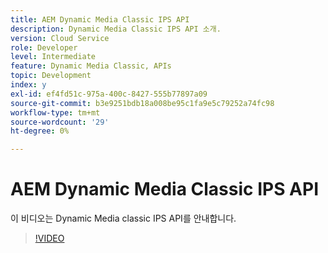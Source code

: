```yaml
---
title: AEM Dynamic Media Classic IPS API
description: Dynamic Media Classic IPS API 소개.
version: Cloud Service
role: Developer
level: Intermediate
feature: Dynamic Media Classic, APIs
topic: Development
index: y
exl-id: ef4fd51c-975a-400c-8427-555b77897a09
source-git-commit: b3e9251bdb18a008be95c1fa9e5c79252a74fc98
workflow-type: tm+mt
source-wordcount: '29'
ht-degree: 0%

---
```


# AEM Dynamic Media Classic IPS API

이 비디오는 Dynamic Media classic IPS API를 안내합니다.

>[!VIDEO](https://video.tv.adobe.com/v/335453?quality=12&learn=on)
